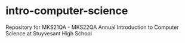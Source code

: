 # intro-computer-science

Repository for MKS21QA - MKS22QA Annual Introduction to Computer Science at Stuyvesant High School
